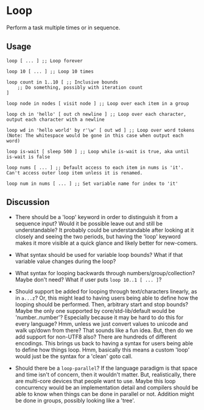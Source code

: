 # Loop

Perform a task multiple times or in sequence.



## Usage

    loop [ ... ] ;; Loop forever

    loop 10 [ ... ] ;; Loop 10 times

    loop count in 1..10 [ ;; Inclusive bounds
        ;; Do something, possibly with iteration count
    ]

    loop node in nodes [ visit node ] ;; Loop over each item in a group

    loop ch in 'hello' [ out ch newline ] ;; Loop over each character, output each character with a newline

    loop wd in 'hello world' by r'\w' [ out wd ] ;; Loop over word tokens (Note: The whitespace would be gone in this case when output each word)

    loop is-wait [ sleep 500 ] ;; Loop while is-wait is true, aka until is-wait is false

    loop nums [ ... ] ;; Default access to each item in nums is 'it'. Can't access outer loop item unless it is renamed.

    loop num in nums [ ... ] ;; Set variable name for index to 'it'



## Discussion

- There should be a 'loop' keyword in order to distinguish it from a sequence input? Would it be possible leave out and still be understandable? It probably could be understandable after looking at it closely and seeing the two periods, but having the 'loop' keyword makes it more visible at a quick glance and likely better for new-comers.

- What syntax should be used for variable loop bounds? What if that variable value changes during the loop?

- What syntax for looping backwards through numbers/group/collection? Maybe don't need? What if user puts `loop 10..1 [ ... ]`?

- Should support be added for looping through text/characters linearly, as in `a...z`? Or, this might lead to having users being able to define how the looping should be performed. Then, arbitrary start and stop bounds? Maybe the only one supported by core/std-lib/default would be 'number..number'? Especially because it may be hard to do this for every language? Hmm, unless we just convert values to unicode and walk up/down from there? That sounds like a fun idea. But, then do we add support for non-UTF8 also? There are hundreds of different encodings. This brings us back to having a syntax for users being able to define how things loop. Hmm, basically this means a custom 'loop' would just be the syntax for a 'clean' goto call.

- Should there be a `loop-parallel`? If the language paradigm is that space and time isn't of concern, then it wouldn't matter. But, realistically, there are multi-core devices that people want to use. Maybe this loop concurrency would be an implementation detail and compilers should be able to know when things can be done in parallel or not. Addition might be done in groups, possibly looking like a 'tree'.
